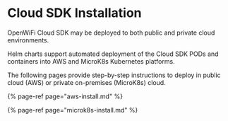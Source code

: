 # Cloud SDK Installation

OpenWiFi Cloud SDK may be deployed to both public and private cloud environments.

Helm charts support automated deployment of the Cloud SDK PODs and containers into AWS and MicroK8s Kubernetes platforms.

The following pages provide step-by-step instructions to deploy in public cloud \(AWS\) or private on-premises \(MicroK8s\) cloud.

{% page-ref page="aws-install.md" %}

{% page-ref page="microk8s-install.md" %}

